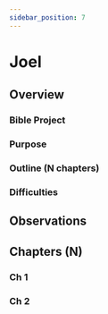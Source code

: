 ```yaml
---
sidebar_position: 7
---
```


# Joel

## Overview


### Bible Project

### Purpose


### Outline (N chapters)

### Difficulties


## Observations


## Chapters (N)

### Ch 1

### Ch 2
